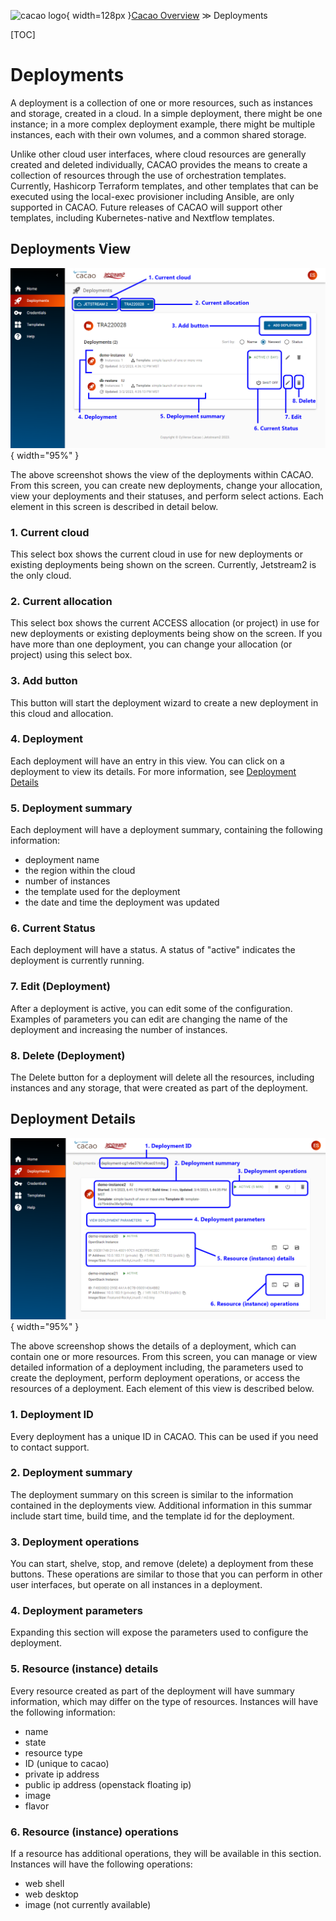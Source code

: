 ![cacao logo](images/cacao-logo.png){ width=128px }[Cacao Overview](overview.md) &gg; Deployments

[TOC]

# Deployments

A deployment is a collection of one or more resources, such as instances and storage, created in a cloud. In a simple deployment, there might be one instance; in a more complex deployment example, there might be multiple instances, each with their own volumes, and a common shared storage.

Unlike other cloud user interfaces, where cloud resources are generally created and deleted individually, CACAO provides the means to create a collection of resources through the use of orchestration templates. Currently, Hashicorp Terraform templates, and other templates that can be executed using the local-exec provisioner including Ansible, are only supported in CACAO. Future releases of CACAO will support other templates, including Kubernetes-native and Nextflow templates.

## Deployments View

![deployments view list](images/deployments-view.png){ width="95%" }

The above screenshot shows the view of the deployments within CACAO. From this screen, you can create new deployments, change your allocation, view your deployments and their statuses, and perform select actions. Each element in this screen is described in detail below.

### 1. Current cloud

This select box shows the current cloud in use for new deployments or existing deployments being shown on the screen. Currently, Jetstream2 is the only cloud.

### 2. Current allocation

This select box shows the current ACCESS allocation (or project) in use for new deployments or existing deployments being show on the screen. If you have more than one deployment, you can change your allocation (or project) using this select box.

### 3. Add button

This button will start the deployment wizard to create a new deployment in this cloud and allocation.

### 4. Deployment 

Each deployment will have an entry in this view. You can click on a deployment to view its details. For more information, see [Deployment Details](#deployment-details)

### 5. Deployment summary

Each deployment will have a deployment summary, containing the following information:

* deployment name
* the region within the cloud
* number of instances
* the template used for the deployment
* the date and time the deployment was updated

### 6. Current Status

Each deployment will have a status. A status of "active" indicates the deployment is currently running.

### 7. Edit (Deployment)

After a deployment is active, you can edit some of the configuration. Examples of parameters you can edit are changing the name of the deployment and increasing the number of instances.

### 8. Delete (Deployment)

The Delete button for a deployment will delete all the resources, including instances and any storage, that were created as part of the deployment.

## Deployment Details

![deployments view list](images/deployment-details.png){ width="95%" }

The above screenshop shows the details of a deployment, which can contain one or more resources. From this screen, you can manage or view detailed information of a deployment including, the parameters used to create the deployment, perform deployment operations, or access the resources of a deployment. Each element of this view is described below.

### 1. Deployment ID

Every deployment has a unique ID in CACAO. This can be used if you need to contact support.

### 2. Deployment summary

The deployment summary on this screen is similar to the information contained in the deployments view. Additional information in this summar include start time, build time, and the template id for the deployment.

### 3. Deployment operations

You can start, shelve, stop, and remove (delete) a deployment from these buttons. These operations are similar to those that you can perform in other user interfaces, but operate on all instances in a deployment.

### 4. Deployment parameters

Expanding this section will expose the parameters used to configure the deployment.

### 5. Resource (instance) details

Every resource created as part of the deployment will have summary information, which may differ on the type of resources. Instances will have the following information:

* name
* state
* resource type
* ID (unique to cacao)
* private ip address
* public ip address (openstack floating ip)
* image
* flavor

### 6. Resource (instance) operations

If a resource has additional operations, they will be available in this section. Instances will have the following operations:

* web shell
* web desktop
* image (not currently available)
